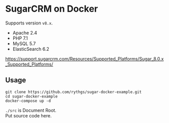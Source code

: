 # SugarCRM on Docker

Supports version `v8.x`.

- Apache 2.4
- PHP 7.1
- MySQL 5.7
- ElasticSearch 6.2

https://support.sugarcrm.com/Resources/Supported_Platforms/Sugar_8.0.x_Supported_Platforms/

## Usage

```
git clone https://github.com/rythgs/sugar-docker-example.git
cd sugar-docker-example
docker-compose up -d
```

`./src` is Document Root.  
Put source code here.